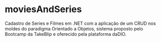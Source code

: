 # moviesAndSeries
Cadastro de Series e Filmes em .NET com a aplicação de um CRUD nos moldes do paradigma Orientado a Objetos, sistema proposto pelo Bootcamp da TakeBlip e oferecido pela plataforma daDIO.
